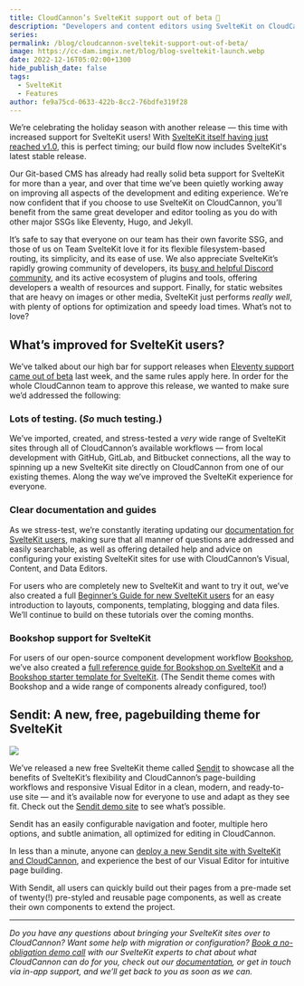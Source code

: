 ```yaml
---
title: CloudCannon’s SvelteKit support out of beta 🎉
description: "Developers and content editors using SvelteKit on CloudCannon will now benefit from the same great tooling, tutorials, and documentation  as users of other major SSGs like Eleventy, Hugo, and Jekyll —\_as well as a free new theme!"
series:
permalink: /blog/cloudcannon-sveltekit-support-out-of-beta/
image: https://cc-dam.imgix.net/blog/blog-sveltekit-launch.webp
date: 2022-12-16T05:02:00+1300
hide_publish_date: false
tags:
  - SvelteKit
  - Features
author: fe9a75cd-0633-422b-8cc2-76bdfe319f28
---
```

We’re celebrating the holiday season with another release — this time with increased support for SvelteKit users\! With [SvelteKit itself having just reached v1.0](https://svelte.dev/blog/announcing-sveltekit-1.0), this is perfect timing; our build flow now includes SvelteKit's latest stable release.&nbsp;

Our Git-based CMS has already had really solid beta support for SvelteKit for more than a year, and over that time we’ve been quietly working away on improving all aspects of the development and editing experience. We’re now confident that if you choose to use SvelteKit on CloudCannon, you’ll benefit from the same great developer and editor tooling as you do with other major SSGs like Eleventy, Hugo, and Jekyll.

It’s safe to say that everyone on our team has their own favorite SSG, and those of us on Team SvelteKit love it for its flexible filesystem-based routing, its simplicity, and its ease of use. We also appreciate SvelteKit’s rapidly growing community of developers, its [busy and helpful Discord community](https://svelte.dev/chat), and its active ecosystem of plugins and tools, offering developers a wealth of resources and support. Finally, for static websites that are heavy on images or other media, SvelteKit just performs *really well*, with plenty of options for optimization and speedy load times. What’s not to love?

## What’s improved for SvelteKit users?

We’ve talked about our high bar for support releases when [Eleventy support came out of beta](https://cloudcannon.com/blog/new-eleventy-features-a-new-theme-and-full-eleventy-support/) last week, and the same rules apply here. In order for the whole CloudCannon team to approve this release, we wanted to make sure we’d addressed the following:

### Lots of testing. (*So* much testing.)

We’ve imported, created, and stress-tested a *very* wide range of SvelteKit sites through all of CloudCannon’s available workflows — from local development with GitHub, GitLab, and Bitbucket connections, all the way to spinning up a new SvelteKit site directly on CloudCannon from one of our existing themes. Along the way we’ve improved the SvelteKit experience for everyone.

### Clear documentation and guides

As we stress-test, we’re constantly iterating updating our [documentation for SvelteKit users](https://cloudcannon.com/documentation/?ssg=SvelteKit), making sure that all manner of questions are addressed and easily searchable, as well as offering detailed help and advice on configuring your existing SvelteKit sites for use with CloudCannon’s Visual, Content, and Data Editors.

For users who are completely new to SvelteKit and want to try it out, we’ve also created a full [Beginner’s Guide for new SvelteKit users](/tutorials/sveltekit-beginner-tutorial/) for an easy introduction to layouts, components, templating, blogging and data files. We’ll continue to build on these tutorials over the coming months.

### Bookshop support for SvelteKit

For users of our open-source component development workflow [Bookshop](https://github.com/CloudCannon/bookshop), we’ve also created a [full reference guide for Bookshop on SvelteKit](https://github.com/CloudCannon/bookshop/blob/main/guides/sveltekit.adoc) and a [Bookshop starter template for SvelteKit](https://github.com/CloudCannon/sveltekit-bookshop-starter/). (The Sendit theme comes with Bookshop and a wide range of components already configured, too\!)

## Sendit: A new, free, pagebuilding theme for SvelteKit

![](https://cc-dam.imgix.net/blog/blog-eleventy-launch-sendit.jpg)

We’ve released a new free SvelteKit theme called [Sendit](https://cloudcannon.com/community/themes/sendit/) to showcase all the benefits of SvelteKit’s flexibility and CloudCannon’s page-building workflows and responsive Visual Editor in a clean, modern, and ready-to-use site — and it’s available now for everyone to use and adapt as they see fit. Check out the [Sendit demo site](https://pleasant-worm.cloudvent.net/) to see what’s possible.

Sendit has an easily configurable navigation and footer, multiple hero options, and subtle animation, all optimized for editing in CloudCannon.

In less than a minute, anyone can [deploy a new Sendit site with SvelteKit and CloudCannon](https://app.cloudcannon.com/register#sites/connect/github/CloudCannon/sendit-sveltekit-template), and experience the best of our Visual Editor for intuitive page building.

With Sendit, all users can quickly build out their pages from a pre-made set of twenty(\!) pre-styled and reusable page components, as well as create their own components to extend the project.

---

*Do you have any questions about bringing your SvelteKit sites over to CloudCannon? Want some help with migration or configuration? [Book a no-obligation demo call](https://cloudcannon.com/book-a-demo/) with our SvelteKit experts to chat about what CloudCannon can do for you, check out our [documentation](https://cloudcannon.com/documentation/?ssg=SvelteKit), or get in touch via in-app support, and we’ll get back to you as soon as we can.*